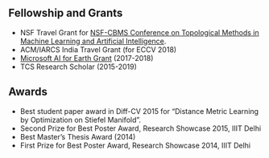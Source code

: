 ## Fellowship and Grants
   - NSF Travel Grant for [NSF-CBMS Conference on Topological Methods in Machine Learning and Artificial Intelligence](https://blogs.cofc.edu/cbms-tda2019/).
   - ACM/IARCS India Travel Grant (for ECCV 2018)
   - [Microsoft AI for Earth Grant](https://www.microsoft.com/en-us/ai/ai-for-earth) (2017-2018)
   - TCS Research Scholar (2015-2019)
   

## Awards
   - Best student paper award in Diff-CV 2015 for “Distance Metric Learning by Optimization on Stiefel Manifold”.
   - Second Prize for Best Poster Award, Research Showcase 2015, IIIT Delhi
   - Best Master’s Thesis Award (2014)
   - First Prize for Best Poster Award, Research Showcase 2014, IIIT Delhi
  
